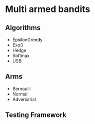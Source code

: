 # Multi armed bandits

## Algorithms
- EpsilonGreedy
- Exp3
- Hedge
- Softmax
- USB

## Arms
- Bernoulli
- Normal
- Adversarial

## Testing Framework
